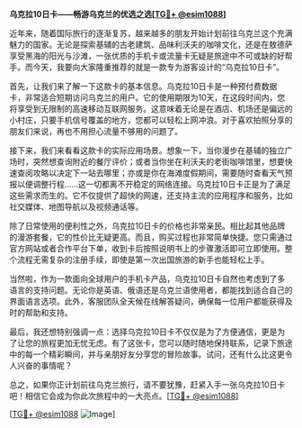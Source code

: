 **乌克拉10日卡——畅游乌克兰的优选之选[[TG💪+ @esim1088](https://t.me/s/esim1088)]**

近年来，随着国际旅行的逐渐复苏，越来越多的朋友开始计划前往乌克兰这个充满魅力的国家。无论是探索基辅的古老建筑、品味利沃夫的咖啡文化，还是在敖德萨享受黑海的阳光与沙滩，一张优质的手机卡或流量卡无疑是旅途中不可或缺的好帮手。而今天，我要向大家隆重推荐的就是一款专为游客设计的“乌克拉10日卡”。

首先，让我们来了解一下这款卡的基本信息。乌克拉10日卡是一种预付费数据卡，非常适合短期访问乌克兰的用户。它的使用期限为10天，在这段时间内，您将享受到无限制的高速移动互联网服务。这意味着无论是在酒店、机场还是偏远的小村庄，只要手机信号覆盖的地方，您都可以轻松上网冲浪。对于喜欢拍照分享的朋友们来说，再也不用担心流量不够用的问题了。

接下来，我们来看看这款卡的实际应用场景。想象一下，当你漫步在基辅的独立广场时，突然想查询附近的餐厅评价；或者当你坐在利沃夫的老街咖啡馆里，想要快速查阅攻略以决定下一站去哪里；亦或是你在海滩度假期间，需要随时查看天气预报以便调整行程……这一切都离不开稳定的网络连接。乌克拉10日卡正是为了满足这些需求而生的。它不仅提供了超快的网速，还支持主流的应用程序和服务，比如社交媒体、地图导航以及视频通话等。

除了日常使用的便利性之外，乌克拉10日卡的价格也非常亲民。相比起其他品牌的漫游套餐，它的性价比无疑更高。而且，购买过程也非常简单快捷。您只需通过官方网站或者合作平台下单，收到卡后按照说明书上的步骤激活即可立即使用。整个流程无需复杂的注册手续，即使是第一次出国旅游的新手也能轻松上手。

当然啦，作为一款面向全球用户的手机卡产品，乌克拉10日卡自然也考虑到了多语言的支持问题。无论你是英语、俄语还是乌克兰语使用者，都能找到适合自己的界面语言选项。此外，客服团队全天候在线解答疑问，确保每一位用户都能获得及时的帮助和支持。

最后，我还想特别强调一点：选择乌克拉10日卡不仅仅是为了方便通信，更是为了让您的旅程更加无忧无虑。有了这张卡，您可以随时随地保持联系，记录下旅途中的每一个精彩瞬间，并与亲朋好友分享您的冒险故事。试问，还有什么比这更令人兴奋的事情呢？

总之，如果你正计划前往乌克兰旅行，请不要犹豫，赶紧入手一张乌克拉10日卡吧！相信它会成为你此次旅程中的一大亮点。[[TG💪+ @esim1088](https://t.me/s/esim1088)] 

[[TG💪+ @esim1088](https://t.me/s/esim1088) ![Image](https://i.postimg.cc/4NQfJmqS/Snipaste-2025-05-13-00-14-12.png)]